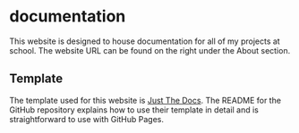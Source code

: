 # documentation

This website is designed to house documentation for all of my projects at school. The website URL can be found on the right under the About section.

## Template

The template used for this website is [Just The Docs](https://github.com/just-the-docs/just-the-docs). The README for the GitHub repository explains how to use their template in detail and is straightforward to use with GitHub Pages.
